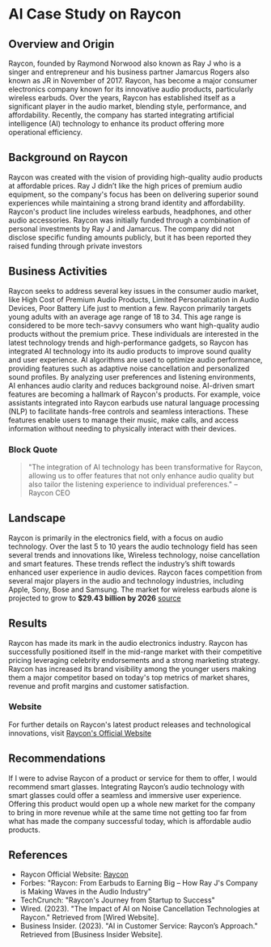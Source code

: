 # AI Case Study on Raycon


## Overview and Origin 


Raycon, founded by Raymond Norwood also known as Ray J who is a singer and entrepreneur and his business partner Jamarcus Rogers also known as JR in November of 2017. Raycon, has become a major consumer electronics company known for its innovative audio products, particularly wireless earbuds. Over the years, Raycon has established itself as a significant player in the audio market, blending style, performance, and affordability. Recently, the company has started integrating artificial intelligence (AI) technology to enhance its product offering more operational efficiency.


## Background on Raycon


Raycon was created with the vision of providing high-quality audio products at affordable prices. Ray J didn’t like the high prices of premium audio equipment, so the company's focus has been on delivering superior sound experiences while maintaining a strong brand identity and affordability. Raycon's product line includes wireless earbuds, headphones, and other audio accessories. Raycon was initially funded through a combination of personal investments by Ray J and Jamarcus. The company did not disclose specific funding amounts publicly, but it has been reported they raised funding through private investors


## Business Activities


Raycon seeks to address several key issues in the consumer audio market, like High Cost of Premium Audio Products, Limited Personalization in Audio Devices, Poor Battery Life just to mention a few. Raycon primarily targets young adults with an average age range of 18 to 34. This age range is considered to be more tech-savvy consumers who want high-quality audio products without the premium price. These individuals are interested in the latest technology trends and high-performance gadgets, so Raycon has integrated AI technology into its audio products to improve sound quality and user experience. AI algorithms are used to optimize audio performance, providing features such as adaptive noise cancellation and personalized sound profiles. By analyzing user preferences and listening environments, AI enhances audio clarity and reduces background noise. AI-driven smart features are becoming a hallmark of Raycon's products. For example, voice assistants integrated into Raycon earbuds use natural language processing (NLP) to facilitate hands-free controls and seamless interactions. These features enable users to manage their music, make calls, and access information without needing to physically interact with their devices.


### Block Quote


> "The integration of AI technology has been transformative for Raycon, allowing us to offer features that not only enhance audio quality but also tailor the listening experience to individual preferences." – Raycon CEO


## Landscape


Raycon is primarily in the electronics field, with a focus on audio technology. Over the last 5 to 10 years the audio technology field has seen several trends and innovations like, Wireless technology, noise cancellation and smart features. These trends reflect the industry’s shift towards enhanced user experience in audio devices. Raycon faces competition from several major players in the audio and technology industries, including Apple, Sony, Bose and Samsung. The market for wireless earbuds alone is projected to grow to **$29.43 billion by 2026** [source](https://www.grandviewresearch.com/industry-analysis/wireless-earbuds-market)


## Results


Raycon has made its mark in the audio electronics industry. Raycon has successfully positioned itself in the mid-range market with their competitive pricing leveraging celebrity endorsements and a strong marketing strategy. Raycon has increased its brand visibility among the younger users making them a major competitor based on today's top metrics of market shares, revenue and profit margins and customer satisfaction. 


### Website


For further details on Raycon's latest product releases and technological innovations, visit [Raycon's Official Website](https://www.rayconglobal.com)  


## Recommendations


If I were to advise Raycon of a product or service for them to offer, I would recommend smart glasses. Integrating Raycon’s audio technology with smart glasses could offer a seamless and immersive user experience. Offering this product would open up a whole new market for the company to bring in more revenue while at the same time not getting too far from what has made the company successful today, which is affordable audio products.    


## References


- Raycon Official Website: [Raycon](https://www.rayconglobal.com)
- Forbes: "Raycon: From Earbuds to Earning Big – How Ray J's Company is Making Waves in the Audio Industry"
- TechCrunch: "Raycon's Journey from Startup to Success"
- Wired. (2023). "The Impact of AI on Noise Cancellation Technologies at Raycon." Retrieved  from [Wired Website]. 
- Business Insider. (2023). "AI in Customer Service: Raycon’s Approach." Retrieved from  [Business Insider Website].



